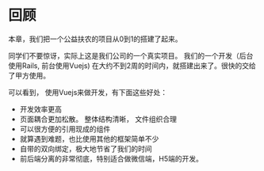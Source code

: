 # 回顾

本章，我们把一个公益扶农的项目从0到1的搭建了起来。 

同学们不要惊讶，实际上这是我们公司的一个真实项目。 我们的一个开发（后台使用Rails, 前台使用Vuejs) 在大约不到2周的时间内，就搭建出来了。很快的交给了甲方使用。 

可以看到， 使用Vuejs来做开发，有下面这些好处：

- 开发效率更高
- 页面耦合更加松散。 整体结构清晰， 文件组织合理
- 可以很方便的引用现成的组件
- 就算遇到难题，也比使用其他的框架简单不少
- 自带的双向绑定，极大地节省了我们的时间
- 前后端分离的非常彻底，特别适合做微信端，H5端的开发。


